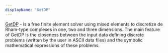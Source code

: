 ```yaml
---
displayName: "GetDP"
---
```


[GetDP](https://getdp.info/) - is a free finite element solver using mixed elements to discretize de Rham-type complexes in one, two and three dimensions. The main feature of GetDP is the closeness between the input data defining discrete problems (written by the user in ASCII data files) and the symbolic mathematical expressions of these problems.